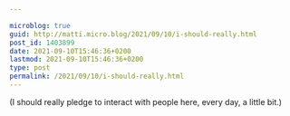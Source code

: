 ```yaml
---

microblog: true
guid: http://matti.micro.blog/2021/09/10/i-should-really.html
post_id: 1403899
date: 2021-09-10T15:46:36+0200
lastmod: 2021-09-10T15:46:36+0200
type: post
permalink: /2021/09/10/i-should-really.html
---
```

(I should really pledge to interact with people here, every day, a little bit.)
